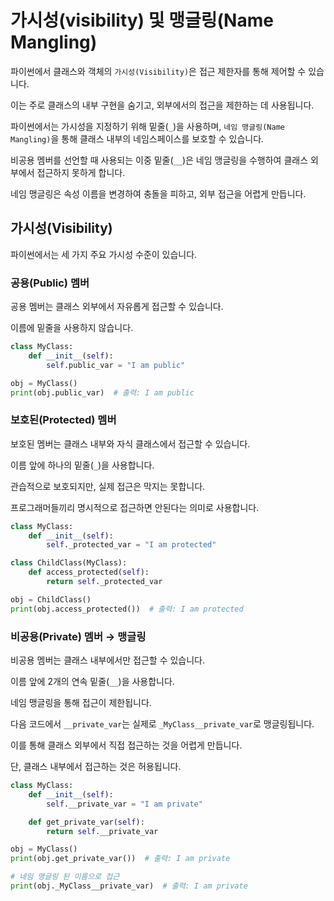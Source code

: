 # 가시성(visibility) 및 맹글링(Name Mangling)

파이썬에서 클래스와 객체의 `가시성(Visibility)`은 접근 제한자를 통해 제어할 수 있습니다. 

이는 주로 클래스의 내부 구현을 숨기고, 외부에서의 접근을 제한하는 데 사용됩니다. 

파이썬에서는 가시성을 지정하기 위해 밑줄(`_`)을 사용하며, `네임 맹글링(Name Mangling)`을 통해 클래스 내부의 네임스페이스를 보호할 수 있습니다.

비공용 멤버를 선언할 때 사용되는 이중 밑줄(`__`)은 네임 맹글링을 수행하여 클래스 외부에서 접근하지 못하게 합니다. 

네임 맹글링은 속성 이름을 변경하여 충돌을 피하고, 외부 접근을 어렵게 만듭니다.

## 가시성(Visibility)

파이썬에서는 세 가지 주요 가시성 수준이 있습니다.

### 공용(Public) 멤버

공용 멤버는 클래스 외부에서 자유롭게 접근할 수 있습니다. 

이름에 밑줄을 사용하지 않습니다.

```python
class MyClass:
    def __init__(self):
        self.public_var = "I am public"

obj = MyClass()
print(obj.public_var)  # 출력: I am public
```

### 보호된(Protected) 멤버

보호된 멤버는 클래스 내부와 자식 클래스에서 접근할 수 있습니다. 

이름 앞에 하나의 밑줄(`_`)을 사용합니다. 

관습적으로 보호되지만, 실제 접근은 막지는 못합니다.

프로그래머들끼리 명시적으로 접근하면 안된다는 의미로 사용합니다.

```python
class MyClass:
    def __init__(self):
        self._protected_var = "I am protected"

class ChildClass(MyClass):
    def access_protected(self):
        return self._protected_var

obj = ChildClass()
print(obj.access_protected())  # 출력: I am protected
```

### 비공용(Private) 멤버 $\to$ 맹글링

비공용 멤버는 클래스 내부에서만 접근할 수 있습니다. 

이름 앞에 2개의 연속 밑줄(`__`)을 사용합니다. 

네임 맹글링을 통해 접근이 제한됩니다.

다음 코드에서 `__private_var`는 실제로 `_MyClass__private_var`로 맹글링됩니다. 

이를 통해 클래스 외부에서 직접 접근하는 것을 어렵게 만듭니다.

단, 클래스 내부에서 접근하는 것은 허용됩니다.

```python
class MyClass:
    def __init__(self):
        self.__private_var = "I am private"

    def get_private_var(self):
        return self.__private_var

obj = MyClass()
print(obj.get_private_var())  # 출력: I am private

# 네임 맹글링 된 이름으로 접근
print(obj._MyClass__private_var)  # 출력: I am private
```